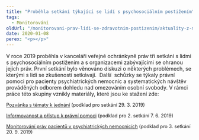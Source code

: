 ```yaml
---
title: "Proběhla setkání týkající se lidí s psychosociálním postižením"
tags:
  - Monitorování
oldUrl: "/monitorovani-prav-lidi-se-zdravotnim-postizenim/aktuality-z-monitorovani/aktuality-z-monitorovani-2020/probehla-setkani-tykajici-se-lidi-s-psychosocialnim-postizenim/"
date: 2020-01-08
perex: "<p></p>"
---
```


<!-- imported from the old website -->

<p>V roce 2019 proběhla v kanceláři veřejné ochránkyně práv tři setkání s lidmi s psychosociálním postižením a s organizacemi zabývajícími se ohranou jejich práv. První setkání bylo věnováno diskuzi o některých problémech, se kterými s lidi se zkušeností setkávají.  Další  schůzky se týkaly právní pomoci pro pacienty psychiatrických nemocnic a systematických návštěv prováděných odborem dohledu nad omezováním osobní svobody. V rámci práce této skupiny vznikly materiály, které jsou ke stažení zde:</p><p><a href="/uploads-import/CRPD/Aktuality-prilohy/Setkani-29_3_2019_Pozvanka.pdf" target="_blank" style="font-size: 12.8px;">Pozvánka s tématy k jednání</a><span style="font-size: 12.8px;"> (podklad pro setkání 29. 3. 2019)</span></p><p><a href="/uploads-import/CRPD/Aktuality-prilohy/Setkani-7_6_2019_Prava-lidi-s-psychosoc-postizenim.pdf" target="_blank" style="font-size: 12.8px;">Informovanost a přístup k právní pomoci</a><span style="font-size: 12.8px;"> (podklad pro 2. setkání 7. 6. 2019)</span></p><p><a href="/uploads-import/CRPD/Aktuality-prilohy/Setkani-20_9_2019_Monitorovani-psychiatric-nemocnic.pdf" target="_blank" style="font-size: 12.8px;">Monitorování práv pacientů v psychiatrických nemocnicích</a><span style="font-size: 12.8px;"> (podklad pro 3. setkání 20. 9. 2019)</span></p>
